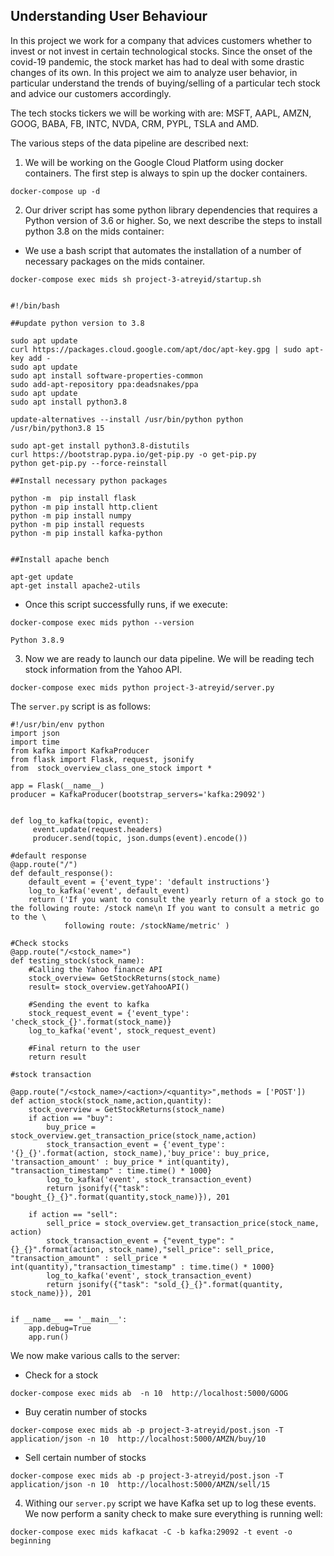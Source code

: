 ## Understanding User Behaviour

In this project we work for a company that advices customers whether to invest or not invest in certain technological stocks. Since the onset of the covid-19 pandemic, the stock market has had to deal with some drastic changes of its own. In this project we aim to analyze user behavior, in particular understand the trends of buying/selling of a particular tech stock and advice our customers accordingly. 
<p> The tech stocks tickers we will be working with are: MSFT, AAPL, AMZN, GOOG, BABA, FB, INTC, NVDA, CRM, PYPL, TSLA and AMD.
    
The various steps of the data pipeline are described next:

1. We will be working on the Google Cloud Platform using docker containers. The first step is always to spin up the docker containers. 
    
```
docker-compose up -d
```

2) Our driver script has some python library dependencies that requires a Python version of 3.6 or higher. So, we next describe the steps to install python 3.8 on the mids container:

- We use a bash script that automates the installation of a number of necessary packages on the mids container.

```
docker-compose exec mids sh project-3-atreyid/startup.sh


#!/bin/bash

##update python version to 3.8

sudo apt update
curl https://packages.cloud.google.com/apt/doc/apt-key.gpg | sudo apt-key add -
sudo apt update  
sudo apt install software-properties-common
sudo add-apt-repository ppa:deadsnakes/ppa
sudo apt update
sudo apt install python3.8

update-alternatives --install /usr/bin/python python /usr/bin/python3.8 15

sudo apt-get install python3.8-distutils
curl https://bootstrap.pypa.io/get-pip.py -o get-pip.py
python get-pip.py --force-reinstall

##Install necessary python packages

python -m  pip install flask
python -m pip install http.client
python -m pip install numpy
python -m pip install requests
python -m pip install kafka-python


##Install apache bench

apt-get update
apt-get install apache2-utils

```

- Once this script successfully runs, if we execute:

```
docker-compose exec mids python --version

Python 3.8.9
```

3) Now we are ready to launch our data pipeline. We will be reading tech stock information from the Yahoo API. 

```
docker-compose exec mids python project-3-atreyid/server.py
```
The ```server.py``` script is as follows:

```
#!/usr/bin/env python
import json
import time
from kafka import KafkaProducer
from flask import Flask, request, jsonify
from  stock_overview_class_one_stock import *

app = Flask(__name__)
producer = KafkaProducer(bootstrap_servers='kafka:29092')


def log_to_kafka(topic, event):
     event.update(request.headers)
     producer.send(topic, json.dumps(event).encode())

#default response
@app.route("/")
def default_response():
    default_event = {'event_type': 'default instructions'}
    log_to_kafka('event', default_event)
    return ('If you want to consult the yearly return of a stock go to the following route: /stock name\n If you want to consult a metric go to the \
            following route: /stockName/metric' )

#Check stocks
@app.route("/<stock_name>")
def testing_stock(stock_name):
    #Calling the Yahoo finance API
    stock_overview= GetStockReturns(stock_name)
    result= stock_overview.getYahooAPI()
    
    #Sending the event to kafka
    stock_request_event = {'event_type': 'check_stock_{}'.format(stock_name)}
    log_to_kafka('event', stock_request_event)

    #Final return to the user
    return result

#stock transaction
    
@app.route("/<stock_name>/<action>/<quantity>",methods = ['POST'])
def action_stock(stock_name,action,quantity):
    stock_overview = GetStockReturns(stock_name)
    if action == "buy":
        buy_price = stock_overview.get_transaction_price(stock_name,action)
        stock_transaction_event = {'event_type': '{}_{}'.format(action, stock_name),'buy_price': buy_price, 'transaction_amount' : buy_price * int(quantity), "transaction_timestamp" : time.time() * 1000}
        log_to_kafka('event', stock_transaction_event)
        return jsonify({"task": "bought_{}_{}".format(quantity,stock_name)}), 201
    
    if action == "sell":
        sell_price = stock_overview.get_transaction_price(stock_name, action)
        stock_transaction_event = {"event_type": "{}_{}".format(action, stock_name),"sell_price": sell_price, "transaction_amount" : sell_price * int(quantity),"transaction_timestamp" : time.time() * 1000}
        log_to_kafka('event', stock_transaction_event)
        return jsonify({"task": "sold_{}_{}".format(quantity, stock_name)}), 201


if __name__ == '__main__':
    app.debug=True
    app.run()

```

We now make various calls to the server:
    
- Check for a stock

```
docker-compose exec mids ab  -n 10  http://localhost:5000/GOOG
```

- Buy ceratin number of stocks

```
docker-compose exec mids ab -p project-3-atreyid/post.json -T application/json -n 10  http://localhost:5000/AMZN/buy/10
```

- Sell certain number of stocks

```
docker-compose exec mids ab -p project-3-atreyid/post.json -T application/json -n 10  http://localhost:5000/AMZN/sell/15
```

4) Withing our ```server.py``` script we have Kafka set up to log these events. We now perform a sanity check to make sure everything is running well:

```
docker-compose exec mids kafkacat -C -b kafka:29092 -t event -o beginning
    

```

